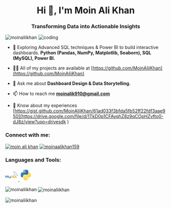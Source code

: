 <h1 align="center">Hi 👋, I'm Moin Ali Khan</h1>
<h3 align="center">Transforming Data into Actionable Insights</h3>

<img align="right" alt="coding" width="400" src="https://camo.githubusercontent.com/2366b34bb903c09617990fb5fff4622f3e941349e846ddb7e73df872a9d21233/68747470733a2f2f63646e2e6472696262626c652e636f6d2f75736572732f3733303730332f73637265656e73686f74732f363538313234332f6176656e746f2e676966"> 

<p align="left"> <img src="https://komarev.com/ghpvc/?username=moinaliikhan&label=Profile%20views&color=0e75b6&style=flat" alt="moinaliikhan" /> </p>

- 🚀 Exploring Advanced SQL techniques & Power BI to build interactive dashboards. **Python (Pandas, NumPy, Matplotlib, Seaborn), SQL (MySQL), Power BI.**

- 👨‍💻 All of my projects are available at [https://github.com/MoinAliiKhan](https://github.com/MoinAliiKhan)

- 💬 Ask me about **Dashboard Design & Data Storytelling.**

- 📫 How to reach me **moinalik910@gmail.com**

- 📄 Know about my experiences [https://gist.github.com/MoinAliiKhan/61ad033f3bfda5fb52ff22fdf3aae950](https://drive.google.com/file/d/1TkD0p1CFAyqhZ8z9qCOpHZvfto0-dJ8z/view?usp=drivesdk )

<h3 align="left">Connect with me:</h3>
<p align="left">
<a href="www.linkedin.com/in/Moin Ali Khan" target="blank"><img align="center" src="https://raw.githubusercontent.com/rahuldkjain/github-profile-readme-generator/master/src/images/icons/Social/linked-in-alt.svg" alt="moin ali khan" height="30" width="40" /></a>
<a href="https://instagram.com/moinaalikhan159" target="blank"><img align="center" src="https://raw.githubusercontent.com/rahuldkjain/github-profile-readme-generator/master/src/images/icons/Social/instagram.svg" alt="moinaalikhan159" height="30" width="40" /></a>
</p>

<h3 align="left">Languages and Tools:</h3>
<p align="left"> <a href="https://www.mysql.com/" target="_blank" rel="noreferrer"> <img src="https://raw.githubusercontent.com/devicons/devicon/master/icons/mysql/mysql-original-wordmark.svg" alt="mysql" width="40" height="40"/> </a> <a href="https://www.python.org" target="_blank" rel="noreferrer"> <img src="https://raw.githubusercontent.com/devicons/devicon/master/icons/python/python-original.svg" alt="python" width="40" height="40"/> </a> </p>

<p><img align="left" src="https://github-readme-stats.vercel.app/api/top-langs?username=moinaliikhan&show_icons=true&locale=en&layout=compact" alt="moinaliikhan" /></p>

<p>&nbsp;<img align="center" src="https://github-readme-stats.vercel.app/api?username=moinaliikhan&show_icons=true&locale=en" alt="moinaliikhan" /></p>

<p><img align="center" src="https://github-readme-streak-stats.herokuapp.com/?user=moinaliikhan&" alt="moinaliikhan" /></p>


<!--
**MoinAliiKhan/MoinAliiKhan** is a ✨ _special_ ✨ repository because its `README.md` (this file) appears on your GitHub profile.

Here are some ideas to get you started:

- 🔭 I’m currently working on ...
- 🌱 I’m currently learning ...
- 👯 I’m looking to collaborate on ...
- 🤔 I’m looking for help with ...
- 💬 Ask me about ...
- 📫 How to reach me: ...
- 😄 Pronouns: ...
- ⚡ Fun fact: ...
-->
